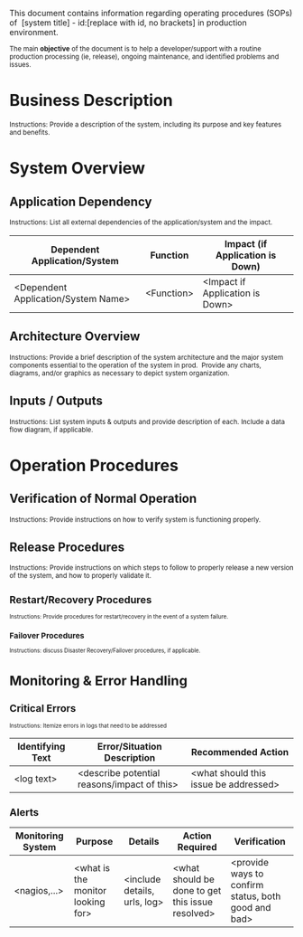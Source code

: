 This document contains information regarding operating procedures (SOPs) of 
[system title] - id:[replace with id, no brackets] in production environment. 

<small>The main <strong>objective</strong> of the document is to help a developer/support with a routine production processing (ie, release),
ongoing maintenance, and identified problems and issues.</small>


# Business Description

<small>Instructions: Provide a description of the system, including its purpose and key features and benefits.</small>

# System Overview

## Application Dependency

<small>Instructions: List all external dependencies of the application/system and the impact.</small>

| Dependent Application/System | Function | Impact (if Application is Down) |
--- | --- | --- 
| &lt;Dependent Application/System Name&gt; | &lt;Function&gt; |&lt;Impact if Application is Down&gt; |

## Architecture Overview

<small>Instructions: Provide a brief description of the system architecture and the major system components essential 
to the operation of the system in prod.  Provide any charts, diagrams, and/or graphics as 
necessary to depict system organization.</small>

## Inputs / Outputs

<small>Instructions: List system inputs & outputs and provide description of each.
Include a data flow diagram, if applicable.</small>

# Operation Procedures

## Verification of Normal Operation

<small>Instructions: Provide instructions on how to verify system is functioning properly.</small>

## Release Procedures

<small>Instructions: Provide instructions on which steps to follow to properly release a new version of the
system, and how to properly validate it.

## Restart/Recovery Procedures

<small>Instructions: Provide procedures for restart/recovery in the event of a system failure. </small>

### Failover Procedures

<small>Instructions: discuss Disaster Recovery/Failover procedures, if applicable.</small>

# Monitoring & Error Handling

## Critical Errors

<small>Instructions: Itemize errors in logs that need to be addressed</small>


| Identifying Text | Error/Situation Description | Recommended Action |
--- | --- | ---
| &lt;log text&gt; | &lt;describe potential reasons/impact of this&gt; | &lt;what should this issue be addressed&gt; | 


## Alerts

 Monitoring System | Purpose | Details | Action Required | Verification |
--- | --- | --- | --- | ---
&lt;nagios,...&gt; | &lt;what is the monitor looking for&gt; | &lt;include details, urls, log&gt; | &lt;what should be done to get this issue resolved&gt; | &lt;provide ways to confirm status, both good and bad&gt;
